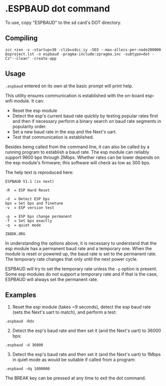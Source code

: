# .ESPBAUD dot command

To use, copy "ESPBAUD" to the sd card's DOT directory.

## Compiling

~~~
zcc +zxn -v -startup=30 -clib=sdcc_iy -SO3 --max-allocs-per-node200000 @zproject.lst -o espbaud -pragma-include:zpragma.inc -subtype=dot -Cz"--clean" -create-app
~~~

## Usage

`.espbaud` entered on its own at the basic prompt will print help.

This utility ensures communication is established with the on-board esp-wifi module.  It can:

* Reset the esp module
* Detect the esp's current baud rate quickly by testing popular rates first and then if necessary perform a binary search on baud rate segments in popularity order.
* Set a new baud rate in the esp and the Next's uart.
* Test that communication is established.

Besides being called from the command line, it can also be called by a running program to establish a baud rate.  The esp module can reliably support 9600 bps through 2Mbps.  Whether rates can be lower depends on the esp module's firmware; this software will check as low as 300 bps.

The help text is reproduced here:

~~~
ESPBAUD V1.1 (zx next)

-R  = ESP Hard Reset

-d  = Detect ESP bps
bps = Set bps and finetune
-v  = ESP version test

-p  = ESP bps change permanent
-f  = Set bps exactly
-q  = quiet mode

Z88DK.ORG
~~~

In understanding the options above, it is necessary to understand that the esp module has a permanent baud rate and a temporary one.  When the module is reset or powered up, the baud rate is set to the permanent rate.  The temporary rate changes that only until the next power cycle.

ESPBAUD will try to set the temporary rate unless the `-p` option is present.  Some esp modules do not support a temporary rate and if that is the case, ESPBAUD will always set the permanent rate.


## Examples

1. Reset the esp module (takes ~9 seconds), detect the esp baud rate (sets the Next's uart to match), and perform a test:

`.espbaud -Rdv`

2. Detect the esp's baud rate and then set it (and the Next's uart) to 36000 bps:

`.espbaud -d 36000`

3. Detect the esp's baud rate and then set it (and the Next's uart) to 1Mbps in quiet mode as would be suitable if called from a program:

`.espbaud -dq 1000000`

The BREAK key can be pressed at any time to exit the dot command.
